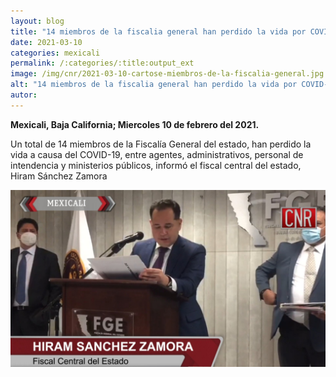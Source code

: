 ```yaml
---
layout: blog
title: "14 miembros de la fiscalia general han perdido la vida por COVID-19"
date: 2021-03-10
categories: mexicali
permalink: /:categories/:title:output_ext
image: /img/cnr/2021-03-10-cartose-miembros-de-la-fiscalia-general.jpg
alt: "14 miembros de la fiscalia general han perdido la vida por COVID-19"
autor:
---
```


**Mexicali, Baja California; Miercoles 10 de febrero del 2021.** 

Un total de 14 miembros de la Fiscalía General del estado, han perdido la vida a causa del COVID-19, entre agentes, administrativos, personal de intendencia y ministerios públicos, informó el fiscal central del estado, Hiram Sánchez Zamora

<div id="carouselExampleSlidesOnly" class="carousel slide" data-ride="carousel">
  <div class="carousel-inner">
    <div class="carousel-item active">
       <img class="d-block w-100" src="/img/cnr/2021-03-10-cartose-miembros-de-la-fiscalia-general.jpg" loading="lazy"  alt="14 miembros de la fiscalia general han perdido la vida por COVID-19">
    </div>
  </div>
</div>